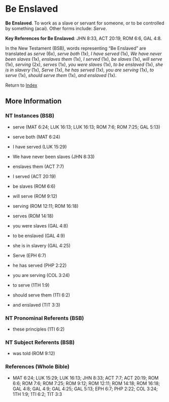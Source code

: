 # Be Enslaved
**Be Enslaved**. 
To work as a slave or servant for someone, or to be controlled by something (acai). 
Other forms include: 
*Serve*. 


**Key References for Be Enslaved**: 
JHN 8:33, ACT 20:19, ROM 6:6, GAL 4:8. 




In the New Testament (BSB), words representing “Be Enslaved” are translated as 
*serve* (6x), *serve both* (1x), *I have served* (1x), *We have never been slaves* (1x), *enslaves them* (1x), *I served* (1x), *be slaves* (1x), *will serve* (1x), *serving* (2x), *serves* (1x), *you were slaves* (1x), *to be enslaved* (1x), *she is in slavery* (1x), *Serve* (1x), *he has served* (1x), *you are serving* (1x), *to serve* (1x), *should serve them* (1x), *and enslaved* (1x). 


Return to [Index](00-Index.md)

## More Information

### NT Instances (BSB)

* serve (MAT 6:24; LUK 16:13; LUK 16:13; ROM 7:6; ROM 7:25; GAL 5:13)

* serve both (MAT 6:24)

* I have served (LUK 15:29)

* We have never been slaves (JHN 8:33)

* enslaves them (ACT 7:7)

* I served (ACT 20:19)

* be slaves (ROM 6:6)

* will serve (ROM 9:12)

* serving (ROM 12:11; ROM 16:18)

* serves (ROM 14:18)

* you were slaves (GAL 4:8)

* to be enslaved (GAL 4:9)

* she is in slavery (GAL 4:25)

* Serve (EPH 6:7)

* he has served (PHP 2:22)

* you are serving (COL 3:24)

* to serve (1TH 1:9)

* should serve them (1TI 6:2)

* and enslaved (TIT 3:3)



### NT Pronominal Referents (BSB)

* these principles (1TI 6:2)



### NT Subject Referents (BSB)

* was told (ROM 9:12)



### References (Whole Bible)

* MAT 6:24; LUK 15:29; LUK 16:13; JHN 8:33; ACT 7:7; ACT 20:19; ROM 6:6; ROM 7:6; ROM 7:25; ROM 9:12; ROM 12:11; ROM 14:18; ROM 16:18; GAL 4:8; GAL 4:9; GAL 4:25; GAL 5:13; EPH 6:7; PHP 2:22; COL 3:24; 1TH 1:9; 1TI 6:2; TIT 3:3



